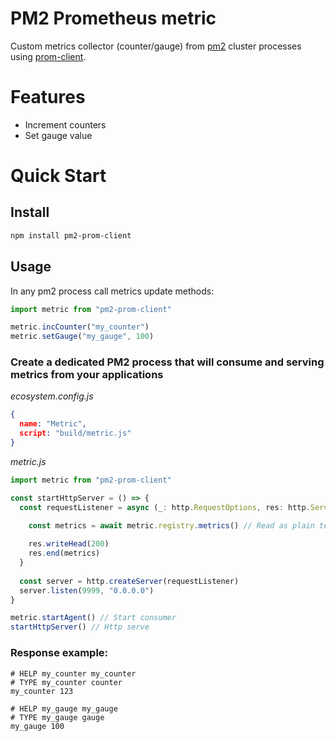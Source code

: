 # PM2 Prometheus metric

 Custom metrics collector (counter/gauge) from [pm2](https://pm2.keymetrics.io/) cluster processes using [prom-client](https://github.com/siimon/prom-client).


# Features

 - Increment counters
 - Set gauge value

# Quick Start

## Install
```bash
npm install pm2-prom-client
```

## Usage

In any pm2 process call metrics update methods:

```typescript
import metric from "pm2-prom-client"

metric.incCounter("my_counter")
metric.setGauge("my_gauge", 100)
```

### Create a dedicated PM2 process that will consume and serving metrics from your applications

*ecosystem.config.js*
```json
{
  name: "Metric",
  script: "build/metric.js"
}
```

*metric.js*
```typescript
import metric from "pm2-prom-client"

const startHttpServer = () => {
  const requestListener = async (_: http.RequestOptions, res: http.ServerResponse) => {

    const metrics = await metric.registry.metrics() // Read as plain text
    
    res.writeHead(200)
    res.end(metrics)
  }
  
  const server = http.createServer(requestListener)
  server.listen(9999, "0.0.0.0")
}

metric.startAgent() // Start consumer
startHttpServer() // Http serve
```

### Response example:

```
# HELP my_counter my_counter
# TYPE my_counter counter
my_counter 123

# HELP my_gauge my_gauge
# TYPE my_gauge gauge
my_gauge 100
